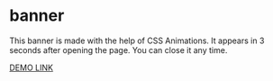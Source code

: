 # banner

This banner is made with the help of CSS Animations. 
It appears in 3 seconds after opening the page.
You can close it any time.

[DEMO LINK](https://innatereshchenko.github.io/banner)

